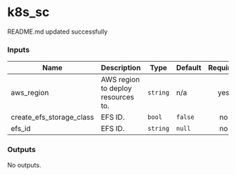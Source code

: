 # k8s_sc

<!-- BEGINNING OF PRE-COMMIT-TERRAFORM DOCS HOOK -->
README.md updated successfully
<!-- END OF PRE-COMMIT-TERRAFORM DOCS HOOK -->

<!-- BEGIN_TF_DOCS -->
### Inputs

| Name | Description | Type | Default | Required |
|------|-------------|------|---------|:--------:|
| aws_region | AWS region to deploy resources to. | `string` | n/a | yes |
| create_efs_storage_class | EFS ID. | `bool` | `false` | no |
| efs_id | EFS ID. | `string` | `null` | no |

### Outputs

No outputs.
<!-- END_TF_DOCS -->
